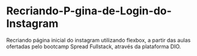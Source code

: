 # Recriando-P-gina-de-Login-do-Instagram
Recriando página inicial do instagram utilizando flexbox, a partir das aulas ofertadas pelo bootcamp Spread Fullstack, através da plataforma DIO.

